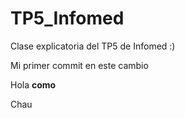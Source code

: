 # TP5_Infomed
Clase explicatoria del TP5 de Infomed :)

Mi primer commit en este cambio

Hola **como**

Chau